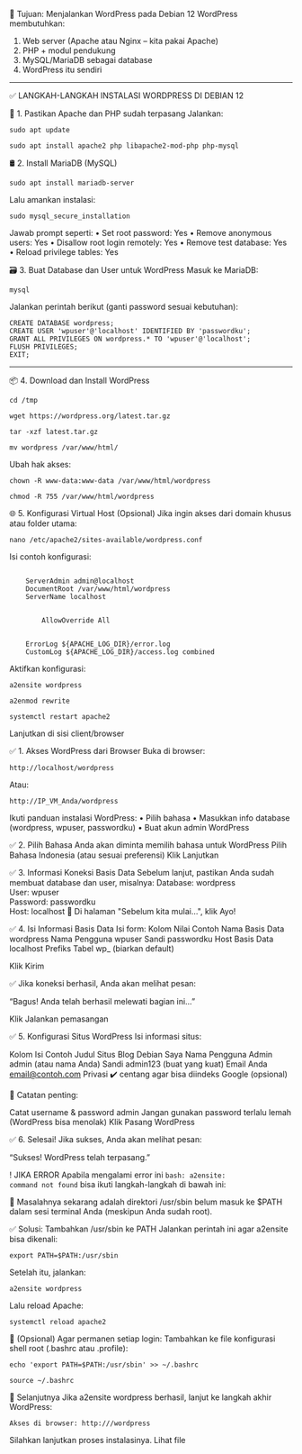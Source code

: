 🎯 Tujuan: Menjalankan WordPress pada Debian 12
WordPress membutuhkan:
1.	Web server (Apache atau Nginx – kita pakai Apache)
2.	PHP + modul pendukung
3.	MySQL/MariaDB sebagai database
4.	WordPress itu sendiri
________________________________________
✅ LANGKAH-LANGKAH INSTALASI WORDPRESS DI DEBIAN 12


🔧 1. Pastikan Apache dan PHP sudah terpasang
Jalankan:
<pre><code>sudo apt update</code></pre>
<pre><code>sudo apt install apache2 php libapache2-mod-php php-mysql</code></pre>

🛢️ 2. Install MariaDB (MySQL)
<pre><code>sudo apt install mariadb-server</code></pre>

Lalu amankan instalasi:
<pre><code>sudo mysql_secure_installation</code></pre>

Jawab prompt seperti:
•	Set root password: Yes
•	Remove anonymous users: Yes
•	Disallow root login remotely: Yes
•	Remove test database: Yes
•	Reload privilege tables: Yes

🗃️ 3. Buat Database dan User untuk WordPress
Masuk ke MariaDB:
<pre><code>mysql</code></pre>

Jalankan perintah berikut (ganti password sesuai kebutuhan):
<pre><code>CREATE DATABASE wordpress;
CREATE USER 'wpuser'@'localhost' IDENTIFIED BY 'passwordku';
GRANT ALL PRIVILEGES ON wordpress.* TO 'wpuser'@'localhost';
FLUSH PRIVILEGES;
EXIT;</code></pre>
________________________________________
📦 4. Download dan Install WordPress
<pre><code>cd /tmp</code></pre>
<pre><code>wget https://wordpress.org/latest.tar.gz</code></pre>
<pre><code>tar -xzf latest.tar.gz</code></pre>
<pre><code>mv wordpress /var/www/html/</code></pre>

Ubah hak akses:
<pre><code>chown -R www-data:www-data /var/www/html/wordpress</code></pre>
<pre><code>chmod -R 755 /var/www/html/wordpress</code></pre>

🌐 5. Konfigurasi Virtual Host (Opsional)
Jika ingin akses dari domain khusus atau folder utama:
<pre><code>nano /etc/apache2/sites-available/wordpress.conf</code></pre>
Isi contoh konfigurasi:
<pre><code><VirtualHost *:80>
    ServerAdmin admin@localhost
    DocumentRoot /var/www/html/wordpress
    ServerName localhost

    <Directory /var/www/html/wordpress/>
        AllowOverride All
    </Directory>

    ErrorLog ${APACHE_LOG_DIR}/error.log
    CustomLog ${APACHE_LOG_DIR}/access.log combined
</VirtualHost></code></pre>

Aktifkan konfigurasi:
<pre><code>a2ensite wordpress</code></pre>
<pre><code>a2enmod rewrite</code></pre>
<pre><code>systemctl restart apache2</code></pre>

Lanjutkan di sisi client/browser

✅ 1. Akses WordPress dari Browser
Buka di browser:
<pre><code>http://localhost/wordpress</code></pre>
Atau:
<pre><code>http://IP_VM_Anda/wordpress</code></pre>
Ikuti panduan instalasi WordPress:
•	Pilih bahasa
•	Masukkan info database (wordpress, wpuser, passwordku)
•	Buat akun admin WordPress

✅ 2. Pilih Bahasa
Anda akan diminta memilih bahasa untuk WordPress
Pilih Bahasa Indonesia (atau sesuai preferensi)
Klik Lanjutkan

✅ 3. Informasi Koneksi Basis Data
Sebelum lanjut, pastikan Anda sudah membuat database dan user, misalnya:
Database: wordpress  
User: wpuser  
Password: passwordku  
Host: localhost
📝 Di halaman "Sebelum kita mulai...", klik Ayo!

✅ 4. Isi Informasi Basis Data
Isi form:
Kolom	Nilai Contoh
Nama Basis Data	wordpress
Nama Pengguna	wpuser
Sandi	passwordku
Host Basis Data	localhost
Prefiks Tabel	wp_ (biarkan default)

Klik Kirim

✅ Jika koneksi berhasil, Anda akan melihat pesan:

“Bagus! Anda telah berhasil melewati bagian ini…”

Klik Jalankan pemasangan

✅ 5. Konfigurasi Situs WordPress
Isi informasi situs:

Kolom	Isi Contoh
Judul Situs	Blog Debian Saya
Nama Pengguna Admin	admin (atau nama Anda)
Sandi	admin123 (buat yang kuat)
Email Anda	email@contoh.com
Privasi	✔️ centang agar bisa diindeks Google (opsional)

📌 Catatan penting:

Catat username & password admin
Jangan gunakan password terlalu lemah (WordPress bisa menolak)
Klik Pasang WordPress

✅ 6. Selesai!
Jika sukses, Anda akan melihat pesan:

“Sukses! WordPress telah terpasang.”

! JIKA ERROR
Apabila mengalami error ini <code>bash: a2ensite: command not found</code> bisa ikuti langkah-langkah di bawah ini:

📌 Masalahnya sekarang adalah direktori /usr/sbin belum masuk ke $PATH dalam sesi terminal Anda (meskipun Anda sudah root).

✅ Solusi: Tambahkan /usr/sbin ke PATH
Jalankan perintah ini agar a2ensite bisa dikenali:

<pre><code>export PATH=$PATH:/usr/sbin</code></pre>

Setelah itu, jalankan:
<pre><code>a2ensite wordpress</code></pre>
  
Lalu reload Apache:
<pre><code>systemctl reload apache2</code></pre>

🔄 (Opsional) Agar permanen setiap login:
Tambahkan ke file konfigurasi shell root (.bashrc atau .profile):
<pre><code>echo 'export PATH=$PATH:/usr/sbin' >> ~/.bashrc </code></pre>
<pre><code>source ~/.bashrc </code></pre>

🚀 Selanjutnya
Jika a2ensite wordpress berhasil, lanjut ke langkah akhir WordPress:

<pre><code>Akses di browser: http://<ip-vm-anda>/wordpress</code></pre>

Silahkan lanjutkan proses instalasinya. Lihat file 
